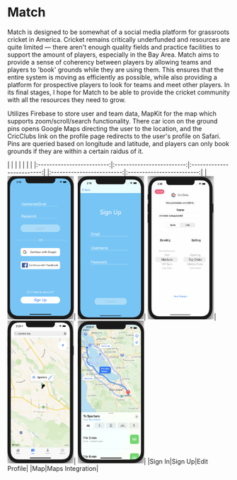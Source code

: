 # Match

Match is designed to be somewhat of a social media platform for grassroots cricket in America. Cricket remains critically underfunded and resources are quite limited — there aren't enough quality fields and practice facilities to support the amount of players, especially in the Bay Area. Match aims to provide a sense of coherency between players by allowing teams and players to 'book' grounds while they are using them. This ensures that the entire system is moving as efficiently as possible, while also providing a platform for prospective players to look for teams and meet other players. In its final stages, I hope for Match to be able to provide the cricket community with all the resources they need to grow. 

Utilizes Firebase to store user and team data, MapKit for the map which supports zoom/scroll/search functionality. There car icon on the ground pins opens Google Maps directing the user to the location, and the CricClubs link on the profile page redirects to the user's profile on Safari. Pins are queried based on longitude and latitude, and players can only book grounds if they are within a certain raidus of it. 

| | | |
| | |
|:-------------------------:|:-------------------------:|:-------------------------:|
|:-------------------------:|:-------------------------:|
| <img width="150" height = "322.668810289" alt="SignIn Page" src="images/signIn.png">| <img width="150" height = "322.668810289" alt="SignUp Page" src="images/signUp.png">| <img width="150" height = "322.668810289" alt="Edit Profile Page" src="images/editProfile.png">| <img width="150" height = "322.668810289" alt="Map Page" src="images/pin.png">| <img width="150" height = "322.668810289" alt="Route Page" src="images/route.png">|
|Sign In|Sign Up|Edit Profile|
|Map|Maps Integration|
